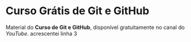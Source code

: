 # Curso Grátis de Git e GitHub
Material do **Curso de Git e GitHub**, disponível gratuitamente no canal do *YouTube*.
acrescentei linha 3
